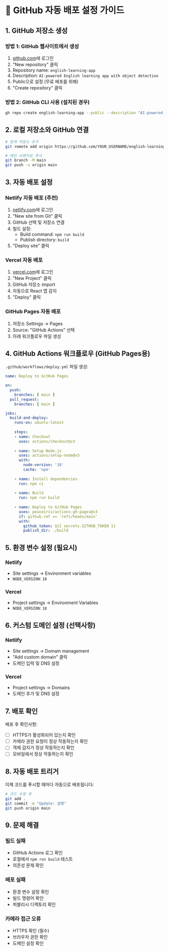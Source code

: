 # 🚀 GitHub 자동 배포 설정 가이드

## 1. GitHub 저장소 생성

### 방법 1: GitHub 웹사이트에서 생성
1. [github.com](https://github.com)에 로그인
2. "New repository" 클릭
3. Repository name: `english-learning-app`
4. Description: `AI-powered English learning app with object detection`
5. Public으로 설정 (무료 배포를 위해)
6. "Create repository" 클릭

### 방법 2: GitHub CLI 사용 (설치된 경우)
```bash
gh repo create english-learning-app --public --description "AI-powered English learning app with object detection"
```

## 2. 로컬 저장소와 GitHub 연결

```bash
# 원격 저장소 추가
git remote add origin https://github.com/YOUR_USERNAME/english-learning-app.git

# 메인 브랜치로 푸시
git branch -M main
git push -u origin main
```

## 3. 자동 배포 설정

### Netlify 자동 배포 (추천)
1. [netlify.com](https://netlify.com)에 로그인
2. "New site from Git" 클릭
3. GitHub 선택 및 저장소 연결
4. 빌드 설정:
   - Build command: `npm run build`
   - Publish directory: `build`
5. "Deploy site" 클릭

### Vercel 자동 배포
1. [vercel.com](https://vercel.com)에 로그인
2. "New Project" 클릭
3. GitHub 저장소 import
4. 자동으로 React 앱 감지
5. "Deploy" 클릭

### GitHub Pages 자동 배포
1. 저장소 Settings → Pages
2. Source: "GitHub Actions" 선택
3. 아래 워크플로우 파일 생성

## 4. GitHub Actions 워크플로우 (GitHub Pages용)

`.github/workflows/deploy.yml` 파일 생성:

```yaml
name: Deploy to GitHub Pages

on:
  push:
    branches: [ main ]
  pull_request:
    branches: [ main ]

jobs:
  build-and-deploy:
    runs-on: ubuntu-latest
    
    steps:
    - name: Checkout
      uses: actions/checkout@v3
      
    - name: Setup Node.js
      uses: actions/setup-node@v3
      with:
        node-version: '18'
        cache: 'npm'
        
    - name: Install dependencies
      run: npm ci
      
    - name: Build
      run: npm run build
      
    - name: Deploy to GitHub Pages
      uses: peaceiris/actions-gh-pages@v3
      if: github.ref == 'refs/heads/main'
      with:
        github_token: ${{ secrets.GITHUB_TOKEN }}
        publish_dir: ./build
```

## 5. 환경 변수 설정 (필요시)

### Netlify
- Site settings → Environment variables
- `NODE_VERSION`: `18`

### Vercel
- Project settings → Environment Variables
- `NODE_VERSION`: `18`

## 6. 커스텀 도메인 설정 (선택사항)

### Netlify
- Site settings → Domain management
- "Add custom domain" 클릭
- 도메인 입력 및 DNS 설정

### Vercel
- Project settings → Domains
- 도메인 추가 및 DNS 설정

## 7. 배포 확인

배포 후 확인사항:
- [ ] HTTPS가 활성화되어 있는지 확인
- [ ] 카메라 권한 요청이 정상 작동하는지 확인
- [ ] 객체 감지가 정상 작동하는지 확인
- [ ] 모바일에서 정상 작동하는지 확인

## 8. 자동 배포 트리거

이제 코드를 푸시할 때마다 자동으로 배포됩니다:

```bash
# 코드 수정 후
git add .
git commit -m "Update: 설명"
git push origin main
```

## 9. 문제 해결

### 빌드 실패
- GitHub Actions 로그 확인
- 로컬에서 `npm run build` 테스트
- 의존성 문제 확인

### 배포 실패
- 환경 변수 설정 확인
- 빌드 명령어 확인
- 퍼블리시 디렉토리 확인

### 카메라 접근 오류
- HTTPS 확인 (필수)
- 브라우저 권한 확인
- 도메인 설정 확인